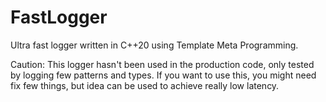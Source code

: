 # FastLogger
Ultra fast logger written in C++20 using Template Meta Programming. 

Caution: This logger hasn't been used in the production code, only tested 
by logging few patterns and types. If you want to use this, you might need fix 
few things, but idea can be used to achieve really low latency.
